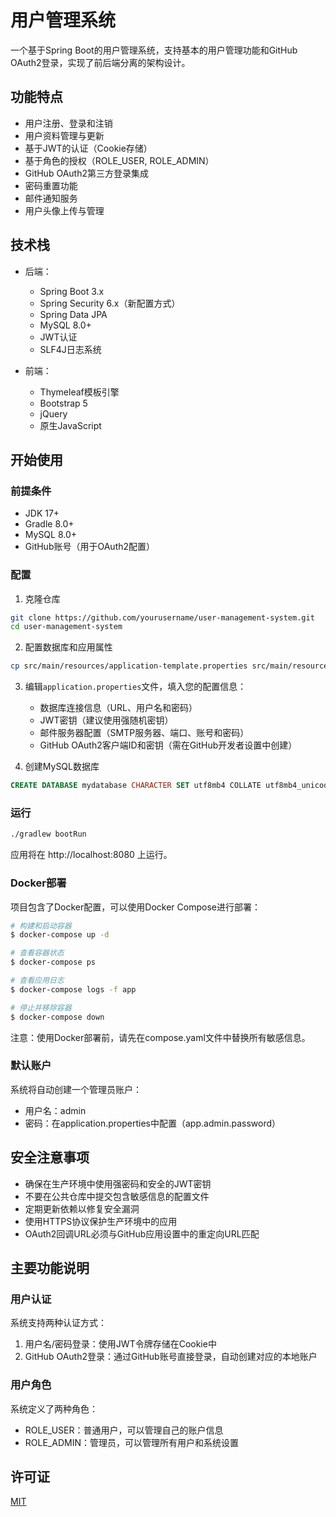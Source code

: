# 用户管理系统

一个基于Spring Boot的用户管理系统，支持基本的用户管理功能和GitHub OAuth2登录，实现了前后端分离的架构设计。

## 功能特点

- 用户注册、登录和注销
- 用户资料管理与更新
- 基于JWT的认证（Cookie存储）
- 基于角色的授权（ROLE_USER, ROLE_ADMIN）
- GitHub OAuth2第三方登录集成
- 密码重置功能
- 邮件通知服务
- 用户头像上传与管理

## 技术栈

- 后端：
  - Spring Boot 3.x
  - Spring Security 6.x（新配置方式）
  - Spring Data JPA
  - MySQL 8.0+
  - JWT认证
  - SLF4J日志系统

- 前端：
  - Thymeleaf模板引擎
  - Bootstrap 5
  - jQuery
  - 原生JavaScript

## 开始使用

### 前提条件

- JDK 17+
- Gradle 8.0+
- MySQL 8.0+
- GitHub账号（用于OAuth2配置）

### 配置

1. 克隆仓库
```bash
git clone https://github.com/yourusername/user-management-system.git
cd user-management-system
```

2. 配置数据库和应用属性
```bash
cp src/main/resources/application-template.properties src/main/resources/application.properties
```

3. 编辑`application.properties`文件，填入您的配置信息：
   - 数据库连接信息（URL、用户名和密码）
   - JWT密钥（建议使用强随机密钥）
   - 邮件服务器配置（SMTP服务器、端口、账号和密码）
   - GitHub OAuth2客户端ID和密钥（需在GitHub开发者设置中创建）

4. 创建MySQL数据库
```sql
CREATE DATABASE mydatabase CHARACTER SET utf8mb4 COLLATE utf8mb4_unicode_ci;
```

### 运行

```bash
./gradlew bootRun
```

应用将在 http://localhost:8080 上运行。

### Docker部署

项目包含了Docker配置，可以使用Docker Compose进行部署：

```bash
# 构建和启动容器
$ docker-compose up -d

# 查看容器状态
$ docker-compose ps

# 查看应用日志
$ docker-compose logs -f app

# 停止并移除容器
$ docker-compose down
```

注意：使用Docker部署前，请先在compose.yaml文件中替换所有敏感信息。

### 默认账户

系统将自动创建一个管理员账户：
- 用户名：admin
- 密码：在application.properties中配置（app.admin.password）

## 安全注意事项

- 确保在生产环境中使用强密码和安全的JWT密钥
- 不要在公共仓库中提交包含敏感信息的配置文件
- 定期更新依赖以修复安全漏洞
- 使用HTTPS协议保护生产环境中的应用
- OAuth2回调URL必须与GitHub应用设置中的重定向URL匹配

## 主要功能说明

### 用户认证

系统支持两种认证方式：
1. 用户名/密码登录：使用JWT令牌存储在Cookie中
2. GitHub OAuth2登录：通过GitHub账号直接登录，自动创建对应的本地账户

### 用户角色

系统定义了两种角色：
- ROLE_USER：普通用户，可以管理自己的账户信息
- ROLE_ADMIN：管理员，可以管理所有用户和系统设置

## 许可证

[MIT](LICENSE)
